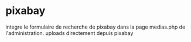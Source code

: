 # pixabay
integre le formulaire de recherche de pixabay dans la page medias.php de l'administration. uploads directement depuis pixabay
